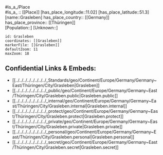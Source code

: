 ﻿---
location: [52.33,10.98] 
mapzoom: [7,12] 
mapmarker: city 
type: City
tags:
- geo/City


SpocWebEntityId: 30544
isDeleted: false
confidential: public

---
#is_a_/Place  
#is_a_ :: [[Place]] 
[has_place_longitude::11.02] 
[has_place_latitude::51.3] 
[name::Grasleben] 
has_place_country:: [[Germany]]  
has_place_province:: [[Thüringen]]  
[Population::] 
[Unknown::] 


```leaflet
id: Grasleben
coordinates: [[Grasleben]] 
markerFile: [[Grasleben]] 
defaultZoom: 11 
maxZoom: 18
```


## Confidential Links & Embeds: 
- [[../../../../../../../../_Standards/geo/Continent/Europe/Germany/Germany~East/Thüringen/City/Grasleben|Grasleben]] 
- [[../../../../../../../../_public/geo/Continent/Europe/Germany/Germany~East/Thüringen/City/Grasleben.public|Grasleben.public]] 
- [[../../../../../../../../_internal/geo/Continent/Europe/Germany/Germany~East/Thüringen/City/Grasleben.internal|Grasleben.internal]] 
- [[../../../../../../../../_protect/geo/Continent/Europe/Germany/Germany~East/Thüringen/City/Grasleben.protect|Grasleben.protect]] 
- [[../../../../../../../../_private/geo/Continent/Europe/Germany/Germany~East/Thüringen/City/Grasleben.private|Grasleben.private]] 
- [[../../../../../../../../_personal/geo/Continent/Europe/Germany/Germany~East/Thüringen/City/Grasleben.personal|Grasleben.personal]] 
- [[../../../../../../../../_secret/geo/Continent/Europe/Germany/Germany~East/Thüringen/City/Grasleben.secret|Grasleben.secret]] 

